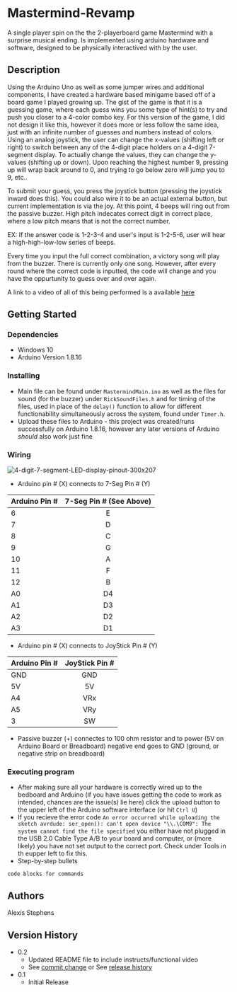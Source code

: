 # Mastermind-Revamp

A single player spin on the the 2-playerboard game Mastermind with a surprise musical ending. Is implemented using arduino hardware and software, designed to be physically interactived with by the user.

## Description

Using the Arduino Uno as well as some jumper wires and additional components, I have created a hardware based minigame based off of a board game I played growing up. The gist of the game is that it is a guessing game, where each guess wins you some type of hint(s) to try and push you closer to a 4-color combo key. For this version of the game, I did not design it like this, however it does more or less follow the same idea, just with an infinite number of guesses and numbers instead of colors. Using an analog joystick, the user can change the x-values (shifting left or right) to switch between any of the 4-digit place holders on a 4-digit 7-segment display. To actually change the values, they can change the y-values (shifting up or down). Upon reaching the highest number 9, pressing up will wrap back around to 0, and trying to go below zero will jump you to 9, etc..

To submit your guess, you press the joystick button (pressing the joystick inward does this). You could also wire it to be an actual external button, but current implementation is via the joy. At this point, 4 beeps will ring out from the passive buzzer. High pitch indecates correct digit in correct place, where a low pitch means that is not the correct number. 

EX: If the answer code is 1-2-3-4 and user's input is 1-2-5-6, user will hear a high-high-low-low series of beeps. 

Every time you input the full correct combination, a victory song will play from the buzzer. There is currently only one song. However, after every round where the correct code is inputted, the code will change and you have the oppurtunity to guess over and over again.

A link to a video of all of this being performed is a available [here](https://www.youtube.com/watch?v=ptimEnspqRY)

## Getting Started

### Dependencies

* Windows 10
* Arduino Version 1.8.16

### Installing

* Main file can be found under ```MastermindMain.ino``` as well as the files for sound (for the buzzer) under ```RickSoundFiles.h``` and for timing of the files, used in place of the ```delay()``` function to allow for different functionability simultaneously across the system, found under ```Timer.h```.
* Upload these files to Arduino - this project was created/runs successfully on Arduino 1.8.16, however any later versions of Arduino *should* also work just fine

### Wiring

![4-digit-7-segment-LED-display-pinout-300x207](https://github.com/AdexiLexi/Mastermind-Revamp/assets/122487834/b30f4c85-d2bc-48e6-9600-6c0bf6cada04)

* Arduino pin # (X) connects to 7-Seg Pin # (Y)

| Arduino Pin # | 7-Seg Pin # (See Above) |
| ------------- |:-----------------------:|
| 6             | E                       |
| 7             | D                       |
| 8             | C                       |
| 9             | G                       |
| 10            | A                       |
| 11            | F                       |
| 12            | B                       |
| A0            | D4                      |
| A1            | D3                      |
| A2            | D2                      |
| A3            | D1                      |

* Arduino pin # (X) connects to JoyStick Pin # (Y)

| Arduino Pin # | JoyStick Pin # |
| ------------- |:--------------:|
| GND           | GND            |
| 5V            | 5V             |
| A4            | VRx            |
| A5            | VRy            |
| 3             | SW             |

* Passive buzzer (+) connectes to 100 ohm resistor and to power (5V on Arduino Board or Breadboard) negative end goes to GND (ground, or negative strip on breadboard)

### Executing program

* After making sure all your hardware is correctly wired up to the bedboard and Arduino (if you have issues getting the code to work as intended, chances are the issue(s) lie here) click the upload button to the upper left of the Arduino software interface (or hit ```Ctrl U```)
* If you recieve the error code ```An error occurred while uploading the sketch
avrdude: ser_open(): can't open device "\\.\COM9": The system cannot find the file specified``` you either have not plugged in the USB 2.0 Cable Type A/B to your board and computer, or (more likely) you have not set output to the correct port. Check under Tools in th eupper left to fix this. 
* Step-by-step bullets
```
code blocks for commands
```

## Authors

Alexis Stephens  

## Version History

* 0.2
    * Updated README file to include instructs/functional video
    * See [commit change]() or See [release history]()
* 0.1
    * Initial Release
